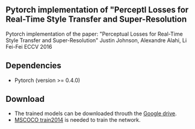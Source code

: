 Pytorch implementation of "Perceptl Losses for Real-Time Style Transfer and Super-Resolution
---

Pytorch implementation of the paper:
"Perceptual Losses for Real-Time Style Transfer and Super-Resolution"
Justin Johnson, Alexandre Alahi, Li Fei-Fei 
ECCV 2016

Dependencies
--
* Pytorch (version >= 0.4.0)

Download
--
* The trained models can be downloaded throuth the [Google drive](https://drive.google.com/drive/folders/1_FjrtNgVGgstMFRIY6K_Fp3w1K96Zpn5?usp=sharing).
* [MSCOCO train2014]([http://cocodataset.org/#download](http://cocodataset.org/#download))  is needed to train the network.


